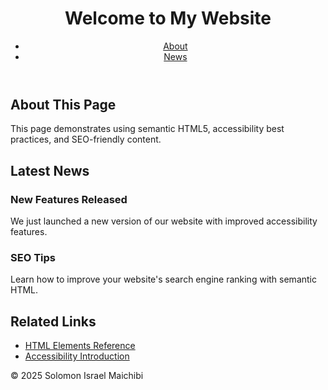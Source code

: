 <!DOCTYPE html>
<html lang="en">
<head>
  <meta charset="UTF-8" />
  <meta name="viewport" content="width=device-width, initial-scale=1.0" />

  <meta name="description" content="A simple web page using HTML5 semantic elements, built for accessibility and SEO." />
</head>
<body>
</body>
</html>
<head>
<header>
  <h1>Welcome to My Website</h1>
  <nav aria-label="Main navigation">
    <ul>
      <li><a href="#about">About</a></li>
      <li><a href="#news">News</a></li>
    </ul>
  </nav>
</header>
<main>
  <section id="about">
    <h2>About This Page</h2>
    <p>This page demonstrates using semantic HTML5, accessibility best practices, and SEO-friendly content.</p>
  </section>

  <section id="news">
    <h2>Latest News</h2>
    <article>
      <h3>New Features Released</h3>
      <p>We just launched a new version of our website with improved accessibility features.</p>
    </article>
    <article>
      <h3>SEO Tips</h3>
      <p>Learn how to improve your website's search engine ranking with semantic HTML.</p>
    </article>
  </section>
  
  <aside>
  <h2>Related Links</h2>
  <ul>
    <li><a href="https://developer.mozilla.org/en-US/docs/Web/HTML/Element">HTML Elements Reference</a></li>
    <li><a href="https://www.w3.org/WAI/fundamentals/accessibility-intro/">Accessibility Introduction</a></li>
  </ul>
</aside>

<footer>
  <p>© 2025 Solomon Israel Maichibi</p>
</footer>
